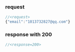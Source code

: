 ### request

```js
//<request>
{"email":"1013732827@qq.com"}
```

### response with 200

```js
//<response=200>

```
